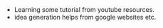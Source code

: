 ##

## 
* Learning some tutorial from youtube resources.
* idea generation helps from google websites etc.